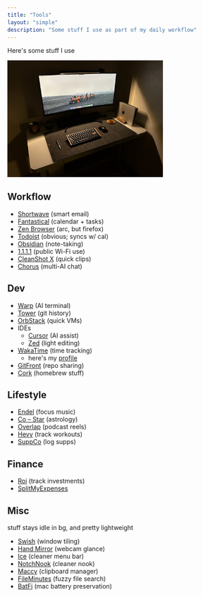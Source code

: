 ```yaml
---
title: "Tools"
layout: "simple"
description: "Some stuff I use as part of my daily workflow"
---
```


Here's some stuff I use

<img src="setup.jpg" width="70%" />

## Workflow

- [Shortwave](https://shortwave.com) (smart email)
- [Fantastical](https://flexibits.com/fantastical) (calendar + tasks)
- [Zen Browser](https://zen-browser.app) (arc, but firefox)
- [Todoist](https://todoist.com) (obvious; syncs w/ cal)
- [Obsidian](https://obsidian.md) (note-taking)
- [1.1.1.1](https://1.1.1.1) (public Wi-Fi use)
- [CleanShot X](https://cleanshot.com) (quick clips)
- [Chorus](https://melty.sh/chorus) (multi-AI chat)

## Dev

- [Warp](https://www.warp.dev) (AI terminal)
- [Tower](https://www.git-tower.com) (git history)
- [OrbStack](https://orbstack.dev) (quick VMs)
- IDEs
  - [Cursor](https://cursor.com) (AI assist)
  - [Zed](https://zed.dev) (light editing)
- [WakaTime](https://wakatime.com) (time tracking)
  - here's my [profile](https://wakatime.com/hdadhich01)
- [GitFront](https://gitfront.io) (repo sharing)
- [Cork](https://corkmac.app/) (homebrew stuff)

## Lifestyle

- [Endel](https://endel.io) (focus music)
- [Co – Star](https://www.costarastrology.com) (astrology)
- [Overlap](https://www.joinoverlap.com/) (podcast reels)
- [Hevy](https://hevy.app) (track workouts)
- [SuppCo](https://supp.co) (log supps)

## Finance

- [Roi](https://getroi.app/) (track investments)
- [SplitMyExpenses](https://splitmyexpenses.com)

## Misc

stuff stays idle in bg, and pretty lightweight

- [Swish](https://highlyopinionated.co/swish) (window tiling)
- [Hand Mirror](https://handmirror.app) (webcam glance)
- [Ice](https://github.com/jordanbaird/Ice) (cleaner menu bar)
- [NotchNook](https://lo.cafe/notchnook) (cleaner nook)
- [Maccy](https://maccy.app) (clipboard manager)
- [FileMinutes](https://www.fileminutes.com) (fuzzy file search)
- [BatFi](https://micropixels.gumroad.com/l/batfi) (mac battery preservation)
